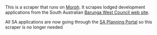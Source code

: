 This is a scraper that runs on [Morph](https://morph.io).  It scrapes lodged development applications from the South Australian [Barunga West Council web site](https://www.barungawest.sa.gov.au).

All SA applications are now going through the [SA Planning Portal](https://github.com/planningalerts-scrapers/saplanningportal) so this scraper is no longer needed
